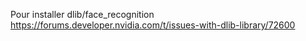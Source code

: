 
Pour installer dlib/face_recognition
https://forums.developer.nvidia.com/t/issues-with-dlib-library/72600
